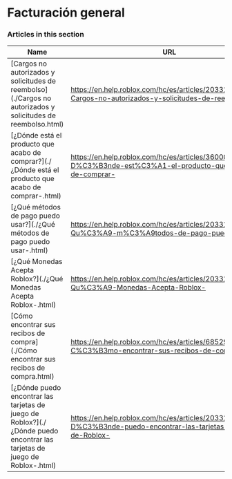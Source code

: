# Facturación general  
### Articles in this section
Name|URL
-|-
[Cargos no autorizados y solicitudes de reembolso](./Cargos no autorizados y solicitudes de reembolso.html) |https://en.help.roblox.com/hc/es/articles/203312650-Cargos-no-autorizados-y-solicitudes-de-reembolso
[¿Dónde está el producto que acabo de comprar?](./¿Dónde está el producto que acabo de comprar-.html) |https://en.help.roblox.com/hc/es/articles/360000230723--D%C3%B3nde-est%C3%A1-el-producto-que-acabo-de-comprar-
[¿Qué métodos de pago puedo usar?](./¿Qué métodos de pago puedo usar-.html) |https://en.help.roblox.com/hc/es/articles/203312580--Qu%C3%A9-m%C3%A9todos-de-pago-puedo-usar-
[¿Qué Monedas Acepta Roblox?](./¿Qué Monedas Acepta Roblox-.html) |https://en.help.roblox.com/hc/es/articles/203312600--Qu%C3%A9-Monedas-Acepta-Roblox-
[Cómo encontrar sus recibos de compra](./Cómo encontrar sus recibos de compra.html) |https://en.help.roblox.com/hc/es/articles/6852905161876-C%C3%B3mo-encontrar-sus-recibos-de-compra
[¿Dónde puedo encontrar las tarjetas de juego de Roblox?](./¿Dónde puedo encontrar las tarjetas de juego de Roblox-.html) |https://en.help.roblox.com/hc/es/articles/203312720--D%C3%B3nde-puedo-encontrar-las-tarjetas-de-juego-de-Roblox-